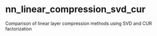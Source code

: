 # nn_linear_compression_svd_cur
Comparison of linear layer compression methods using SVD and CUR factorization
